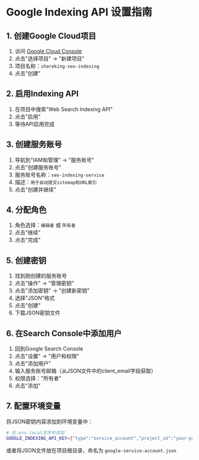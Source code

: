 # Google Indexing API 设置指南

## 1. 创建Google Cloud项目

1. 访问 [Google Cloud Console](https://console.cloud.google.com/)
2. 点击"选择项目" → "新建项目"
3. 项目名称：`shareking-seo-indexing`
4. 点击"创建"

## 2. 启用Indexing API

1. 在项目中搜索"Web Search Indexing API"
2. 点击"启用"
3. 等待API启用完成

## 3. 创建服务账号

1. 导航到"IAM和管理" → "服务账号"
2. 点击"创建服务账号"
3. 服务账号名称：`seo-indexing-service`
4. 描述：`用于自动提交sitemap和URL索引`
5. 点击"创建并继续"

## 4. 分配角色

1. 角色选择：`编辑者` 或 `所有者`
2. 点击"继续"
3. 点击"完成"

## 5. 创建密钥

1. 找到刚创建的服务账号
2. 点击"操作" → "管理密钥"
3. 点击"添加密钥" → "创建新密钥"
4. 选择"JSON"格式
5. 点击"创建"
6. 下载JSON密钥文件

## 6. 在Search Console中添加用户

1. 回到Google Search Console
2. 点击"设置" → "用户和权限"
3. 点击"添加用户"
4. 输入服务账号邮箱（从JSON文件中的client_email字段获取）
5. 权限选择："所有者"
6. 点击"添加"

## 7. 配置环境变量

将JSON密钥内容添加到环境变量中：

```bash
# 在.env.local文件中添加
GOOGLE_INDEXING_API_KEY={"type":"service_account","project_id":"your-project",...}
```

或者将JSON文件放在项目根目录，命名为 `google-service-account.json`